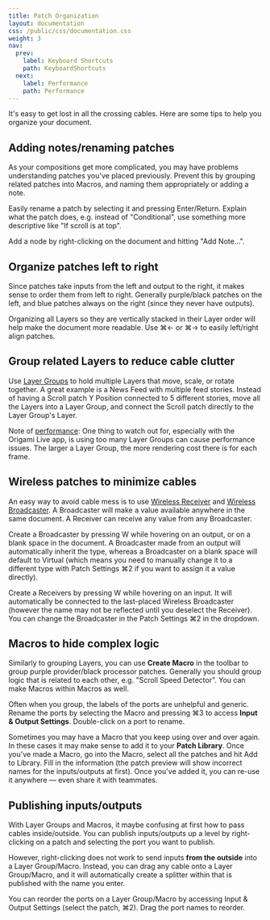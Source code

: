 ```yaml
---
title: Patch Organization
layout: documentation
css: /public/css/documentation.css
weight: 3
nav:
  prev:
    label: Keyboard Shortcuts
    path: KeyboardShortcuts
  next:
    label: Performance
    path: Performance
---
```


It's easy to get lost in all the crossing cables. Here are some tips to help you organize your document.

## Adding notes/renaming patches
As your compositions get more complicated, you may have problems understanding patches you've placed previously. Prevent this by grouping related patches into Macros, and naming them appropriately or adding a note.

Easily rename a patch by selecting it and pressing Enter/Return. Explain what the patch does, e.g. instead of "Conditional", use something more descriptive like "If scroll is at top".

Add a node by right-clicking on the document and hitting "Add Note...".

## Organize patches left to right
Since patches take inputs from the left and output to the right, it makes sense to order them from left to right. Generally purple/black patches on the left, and blue patches always on the right (since they never have outputs).

Organizing all Layers so they are vertically stacked in their Layer order will help make the document more readable. Use <span class="key modifier inline">&#8984;</span><span class="key letter inline">&larr;</span> or <span class="key modifier inline">&#8984;</span><span class="key letter inline">&rarr;</span> to easily left/right align patches.

## Group related Layers to reduce cable clutter
Use [Layer Groups](../../patches/Layer-Group) to hold multiple Layers that move, scale, or rotate together. A great example is a News Feed with multiple feed stories. Instead of having a Scroll patch Y Position connected to 5 different stories, move all the Layers into a Layer Group, and connect the Scroll patch directly to the Layer Group's Layer.

Note of [performance](../Performance): One thing to watch out for, especially with the Origami Live app, is using too many Layer Groups can cause performance issues. The larger a Layer Group, the more rendering cost there is for each frame.

## Wireless patches to minimize cables
An easy way to avoid cable mess is to use [Wireless Receiver](../../patches/Wireless-Receiver) and [Wireless Broadcaster](../../patches/Wireless-Broadcaster). A Broadcaster will make a value available anywhere in the same document. A Receiver can receive any value from any Broadcaster.

Create a Broadcaster by pressing <span class="key letter inline">W</span> while hovering on an output, or on a blank space in the document. A Broadcaster made from an output will automatically inherit the type, whereas a Broadcaster on a blank space will default to Virtual (which means you need to manually change it to a different type with Patch Settings <span class="key modifier inline">&#8984;</span><span class="key letter inline">2</span> if you want to assign it a value directly).

Create a Receivers by pressing <span class="key letter inline">W</span> while hovering on an input. It will automatically be connected to the last-placed Wireless Broadcaster (however the name may not be reflected until you deselect the Receiver). You can change the Broadcaster in the Patch Settings <span class="key modifier inline">&#8984;</span><span class="key letter inline">2</span> in the dropdown.

## Macros to hide complex logic
Similarly to grouping Layers, you can use **Create Macro** in the toolbar to group purple provider/black processor patches. Generally you should group logic that is related to each other, e.g. "Scroll Speed Detector". You can make Macros within Macros as well.

Often when you group, the labels of the ports are unhelpful and generic. Rename the ports by selecting the Macro and pressing <span class="key modifier inline">&#8984;</span><span class="key letter inline">3</span> to access **Input & Output Settings**. Double-click on a port to rename.

Sometimes you may have a Macro that you keep using over and over again. In these cases it may make sense to add it to your **Patch Library**. Once you've made a Macro, go into the Macro, select all the patches and hit Add to Library. Fill in the information (the patch preview will show incorrect names for the inputs/outputs at first). Once you've added it, you can re-use it anywhere &mdash; even share it with teammates.

## Publishing inputs/outputs 
With Layer Groups and Macros, it maybe confusing at first how to pass cables inside/outside. You can publish inputs/outputs up a level by right-clicking on a patch and selecting the port you want to publish.

However, right-clicking does not work to send inputs **from the outside** into a Layer Group/Macro. Instead, you can drag any cable onto a Layer Group/Macro, and it will automatically create a splitter within that is published with the name you enter.

You can reorder the ports on a Layer Group/Macro by accessing Input & Output Settings (select the patch, <span class="key modifier inline">&#8984;</span><span class="key letter inline">2</span>). Drag the port names to reorder.

